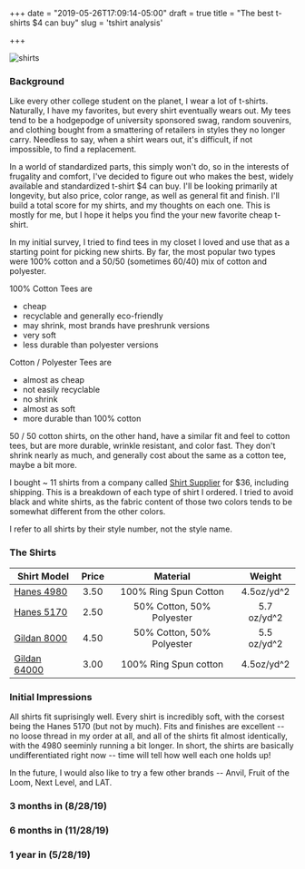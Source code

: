 +++
date = "2019-05-26T17:09:14-05:00"
draft = true
title = "The best t-shirts $4 can buy"
slug = 'tshirt analysis'

+++

![shirts](/img/shirts/IMG_1404.JPG "A smattering of shirts.")
### Background

Like every other college student on the planet, I wear a lot of t-shirts. Naturally, I have my favorites, but every shirt eventually wears out. My tees tend to be a hodgepodge of university sponsored swag, random souvenirs, and clothing bought from a smattering of retailers in styles they no longer carry. Needless to say, when a shirt wears out, it's difficult, if not impossible, to find a replacement.

In a world of standardized parts, this simply won't do, so in the interests of frugality and comfort, I've decided to figure out who makes the best, widely available and standardized t-shirt $4 can buy. I'll be looking primarily at longevity, but also price, color range, as well as general fit and finish. I'll build a total score for my shirts, and my thoughts on each one. This is mostly for me, but I hope it helps you find the your new favorite cheap t-shirt.

In my initial survey, I tried to find tees in my closet I loved and use that as a starting point for picking new shirts. By far, the most popular two types were 100% cotton and a 50/50 (sometimes 60/40) mix of cotton and polyester.

100% Cotton Tees are

- cheap
- recyclable and generally eco-friendly
- may shrink, most brands have preshrunk versions
- very soft
- less durable than polyester versions

Cotton / Polyester Tees are

- almost as cheap
- not easily recyclable
- no shrink
- almost as soft
- more durable than 100% cotton

50 / 50 cotton shirts, on the other hand, have a similar fit and feel to cotton tees, but are more durable, wrinkle resistant, and color fast. They don't shrink nearly as much, and generally cost about the same as a cotton tee, maybe a bit more.

I bought ~ 11 shirts from a company called [Shirt Supplier](https://www.shirtsupplier.com/) for $36, including shipping. This is a breakdown of each type of shirt I ordered. I tried to avoid black and white shirts, as the fabric content of those two colors tends to be somewhat different from the other colors. 

I refer to all shirts by their style number, not the style name.

### The Shirts


| Shirt Model   | Price | Material  | Weight |
| ------------- |:-----:|:---------:|:-------:|
| [Hanes 4980](https://www.hanes.com/shop/hanes/hanes-mens-nano-t-t-shirt-h4980)|3.50|100% Ring Spun Cotton|4.5oz/yd^2|
| [Hanes 5170](https://www.hanes.com/shop/hanes/hanes-mens-t-shirt-h5170)|2.50|50% Cotton, 50% Polyester|5.7 oz/yd^2|
| [Gildan 8000](https://www.mygildan.com/store/browse/productDetailsPage.jsp?productId=8000)|4.50|50% Cotton, 50% Polyester|5.5 oz/yd^2|
| [Gildan 64000](https://www.mygildan.com/store/browse/productDetailsPage.jsp?productId=64000)|3.00|100% Ring Spun cotton|4.5oz/yd^2|

### Initial Impressions

All shirts fit suprisingly well. Every shirt is incredibly soft, with the corsest being the Hanes 5170 (but not by much). Fits and finishes are excellent -- no loose thread in my order at all, and all of the shirts fit almost identically, with the 4980 seeminly running a bit longer. In short, the shirts are basically undifferentiated right now -- time will tell how well each one holds up!

In the future, I would also like to try a few other brands -- Anvil, Fruit of the Loom, Next Level, and LAT.

### 3 months in (8/28/19)

### 6 months in (11/28/19)

### 1 year in (5/28/19)





